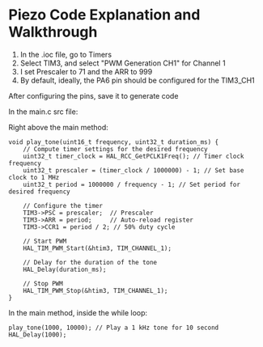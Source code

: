# Piezo Code Explanation and Walkthrough

1) In the .ioc file, go to Timers
2) Select TIM3, and select "PWM Generation CH1" for Channel 1
3) I set Prescaler to 71 and the ARR to 999
4) By default, ideally, the PA6 pin should be configured for the TIM3_CH1

After configuring the pins, save it to generate code

In the main.c src file:

Right above the main method:
```
void play_tone(uint16_t frequency, uint32_t duration_ms) {
    // Compute timer settings for the desired frequency
    uint32_t timer_clock = HAL_RCC_GetPCLK1Freq(); // Timer clock frequency
    uint32_t prescaler = (timer_clock / 1000000) - 1; // Set base clock to 1 MHz
    uint32_t period = 1000000 / frequency - 1; // Set period for desired frequency

    // Configure the timer
    TIM3->PSC = prescaler;  // Prescaler
    TIM3->ARR = period;     // Auto-reload register
    TIM3->CCR1 = period / 2; // 50% duty cycle

    // Start PWM
    HAL_TIM_PWM_Start(&htim3, TIM_CHANNEL_1);

    // Delay for the duration of the tone
    HAL_Delay(duration_ms);

    // Stop PWM
    HAL_TIM_PWM_Stop(&htim3, TIM_CHANNEL_1);
}
```

In the main method, inside the while loop:
```
play_tone(1000, 10000); // Play a 1 kHz tone for 10 second
HAL_Delay(1000);
```
